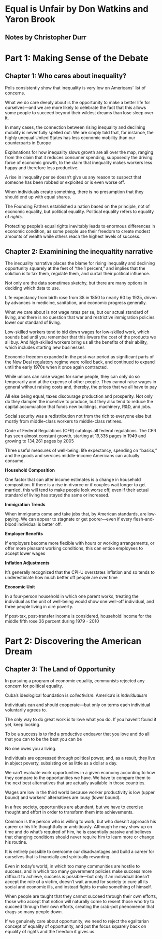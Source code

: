 # Equal is Unfair by Don Watkins and Yaron Brook
## Notes by Christopher Durr

# Part 1: Making Sense of the Debate

## Chapter 1: Who cares about inequality?

Polls consistently show that inequality is very low on Americans’ list of concerns.

What we do care deeply about is the opportunity to make a better life for ourselves—and we are more likely to celebrate the fact that this allows some people to succeed beyond their wildest dreams than lose sleep over it.

In many cases, the connection between rising inequality and declining mobility is never fully spelled out: 
We are simply told that, for instance, the highly unequal United States has less economic mobility than our counterparts in Europe

Explanations for how inequality slows growth are all over the map, ranging from the claim that it reduces consumer spending, supposedly the driving force of economic growth, to the claim that inequality makes workers less happy and therefore less productive.

A rise in inequality per se doesn’t give us any reason to suspect that someone has been robbed or exploited or is even worse off.

When individuals create something, there is no presumption that they should end up with equal shares.

The Founding Fathers established a nation based on the principle, not of economic equality, but political equality.
Political equality refers to equality of *rights*.

Protecting people’s equal rights inevitably leads to enormous differences in economic condition, as some people use their freedom to create modest amounts of wealth while others reach the highest levels of success.

## Chapter 2: Examinining the inequaltity narrative

The inequality narrative places the blame for rising inequality and declining opportunity squarely at the feet of “the 1 percent,” and implies that the solution is to tax them, regulate them, and curtail their political influence.

Not only are the data sometimes sketchy, but there are many options in deciding which data to use.
 
Life expectancy from birth rose from 38 in 1850 to nearly 60 by 1925, driven by advances in medicine, sanitation, and economic progress generally.
 
What we care about is not wage rates per se, but our actual standard of living, and there is no question that war and restrictive immigration policies lower our standard of living.

Low-skilled workers tend to bid down wages for low-skilled work, which sounds bad until you remember that this lowers the cost of the products we all buy. And high-skilled workers bring us all the benefits of their ability, which includes starting new businesses
 
Economic freedom expanded in the post-war period as significant parts of the New Deal regulatory regime were rolled back, and continued to expand until the early 1970s when it once again contracted.
 
While unions can raise wages for some people, they can only do so temporarily and at the expense of other people. They cannot raise wages in general without raising costs and, thereby, the prices that we all have to pay

All else being equal, taxes discourage production and prosperity. Not only do they dampen the incentive to produce, but they also tend to reduce the capital accumulation that funds new buildings, machinery, R&D, and jobs. 
 
Social security was a redistribution not from the rich to everyone else but mostly from middle-class workers to middle-class retirees.

Code of Federal Regulations (CFR) catalogs all federal regulations. The CFR has seen almost constant growth, starting at 19,335 pages in 1949 and growing to 134,261 pages by 2005

Three useful measures of well-being: life expectancy, spending on “basics,” and the goods and services middle-income Americans can actually consume.

**Household Composition**

 One factor that can alter income estimates is a change in household composition. If there is a rise in divorce or if couples wait longer to get married, this will tend to make people look worse off, even if their actual standard of living has stayed the same or increased.
 
 **Immigration Trends**
 
 When immigrants come and take jobs that, by American standards, are low-paying. We can appear to stagnate or get poorer—even if every flesh-and-blood individual is better off.
  
 **Employer Benefits**
 
 If employers become more flexible with hours or working arrangements, or offer more pleasant working conditions, this can entice employees to accept lower wages
 
 **Inflation Adjustments**
 
 It’s generally recognized that the CPI-U overstates inflation and so tends to underestimate how much better off people are over time
 
 **Economic Unit**
 
 In a four-person household in which one parent works, treating the individual as the unit of well-being would show one well-off individual, and three people living in dire poverty. 
 
 If post-tax, post-transfer income is considered, household income for the middle fifth rose 36 percent during 1979 - 2010
 
# Part 2: Discovering the American Dream
 
## Chapter 3: The Land of Opportunity
 
In pursuing a program of economic equality, communists rejected any concern for political equality.

Cuba’s ideological foundation is *collectivism*. America’s is *individualism*

Individuals can and should cooperate—but only on terms each individual voluntarily agrees to. 

The only way to do great work is to love what you do. If you haven’t found it yet, keep looking. 

To be a success is to find a productive endeavor that you love and do all that you can to be the best you can be

No one owes you a living.

Individuals are oppressed through political power, and, as a result, they live in abject poverty, subsisting on as little as a dollar a day.

We can’t evaluate work opportunities in a given economy according to how they compare to the opportunities we have. We have to compare them to the next best alternatives that are actually available in those countries.

Wages are low in the third world because worker productivity is low (upper bound) and workers’ alternatives are lousy (lower bound).

In a free society, opportunities are abundant, but we have to exercise thought and effort in order to transform them into achievements.

Common is the person who is willing to work, but who doesn’t approach his career or his life thoughtfully or ambitiously. 
Although he may show up on time and do what’s required of him, he is essentially passive and believes that changing conditions should never require him to learn more or change his routine.

It is entirely possible to overcome our disadvantages and build a career for ourselves that is financially and spiritually rewarding.

Even in today’s world, in which too many communities are hostile to success, and in which too many government policies make success more difficult to achieve, success is possible—but only if an individual doesn’t accept the role of a victim, 
doesn’t wait around for society to cure all its social and economic ills, and instead fights to make something of himself.
 
When people are taught that they cannot succeed through their own efforts, those who accept that notion will naturally come to resent those who try to succeed through their own efforts, creating the crab-pot phenomenon that drags so many people down. 

If we genuinely care about opportunity, we need to reject the egalitarian concept of equality of opportunity, and put the focus squarely back on equality of rights and the freedom it gives us
